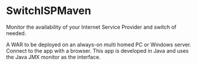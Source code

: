 # SwitchISPMaven
Monitor the availability of your Internet Service Provider and switch of needed.

A WAR to be deployed on an always-on multi homed PC or Windows server. Connect to the app with a browser.
This app is developed in Java and uses the Java JMX monitor as the interface.

